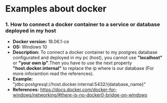 # Examples about docker

### 1. How to connect a docker container to a service or database deployed in my host

  * **Docker version:** 18.06.1-ce
  * **OS:** Windows 10
  * **Description:** To connect a docker container to my postgres database configurated and deployed in my pc (host), you cannot use 
  **"localhost"** or **"your own ip"**.Then you have to use the next property **"host.docker.internal"** to replace the ip where is our database (For more inforamtion read the references).
  * **Example:** "jdbc:postgresql://host.docker.internal:5432/{database_name}"
  * **References:** https://docs.docker.com/docker-for-windows/networking/#there-is-no-docker0-bridge-on-windows

